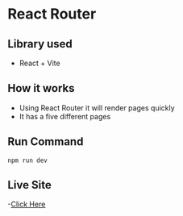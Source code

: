 # React Router

## Library used
- React + Vite

## How it works
- Using React Router it will render pages quickly
- It has a five different pages

## Run Command
`npm run dev`

## Live Site
-[Click Here]()
